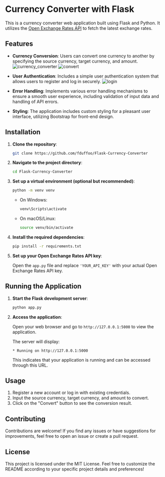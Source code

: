 # Currency Converter with Flask

This is a currency converter web application built using Flask and Python. It utilizes the [Open Exchange Rates API](https://openexchangerates.org/) to fetch the latest exchange rates.

## Features

- **Currency Conversion**: Users can convert one currency to another by specifying the source currency, target currency, and amount.
![currency_converter](https://github.com/user-attachments/assets/8510c6e6-eb9d-4416-b702-a6d17bcd63d9)
![convert](https://github.com/user-attachments/assets/4ea3e04a-a70a-4543-8159-9629511cfbc2)

- **User Authentication**: Includes a simple user authentication system that allows users to register and log in securely.
![login](https://github.com/user-attachments/assets/d42aa85c-95a0-427b-a036-5cf05abf24d0)

- **Error Handling**: Implements various error handling mechanisms to ensure a smooth user experience, including validation of input data and handling of API errors.

- **Styling**: The application includes custom styling for a pleasant user interface, utilizing Bootstrap for front-end design.

## Installation

1. **Clone the repository**:

    ```bash
    git clone https://github.com/fduffoo/Flask-Currency-Converter
    ```

2. **Navigate to the project directory**:

    ```bash
    cd Flask-Currency-Converter
    ```

3. **Set up a virtual environment (optional but recommended)**:

    ```bash
    python -m venv venv
    ```

    - On Windows:
      ```bash
      venv\Scripts\activate
      ```

    - On macOS/Linux:
      ```bash
      source venv/bin/activate
      ```

4. **Install the required dependencies**:

    ```bash
    pip install -r requirements.txt
    ```

5. **Set up your Open Exchange Rates API key**:

    Open the `app.py` file and replace `'YOUR_API_KEY'` with your actual Open Exchange Rates API key.

## Running the Application

1. **Start the Flask development server**:

    ```bash
    python app.py
    ```

2. **Access the application**:

    Open your web browser and go to `http://127.0.0.1:5000` to view the application.

    The server will display:
    ```
    * Running on http://127.0.0.1:5000
    ```

    This indicates that your application is running and can be accessed through this URL.

## Usage

1. Register a new account or log in with existing credentials.
2. Input the source currency, target currency, and amount to convert.
3. Click on the "Convert" button to see the conversion result.

## Contributing

Contributions are welcome! If you find any issues or have suggestions for improvements, feel free to open an issue or create a pull request.

## License

This project is licensed under the MIT License. Feel free to customize the README according to your specific project details and preferences!
